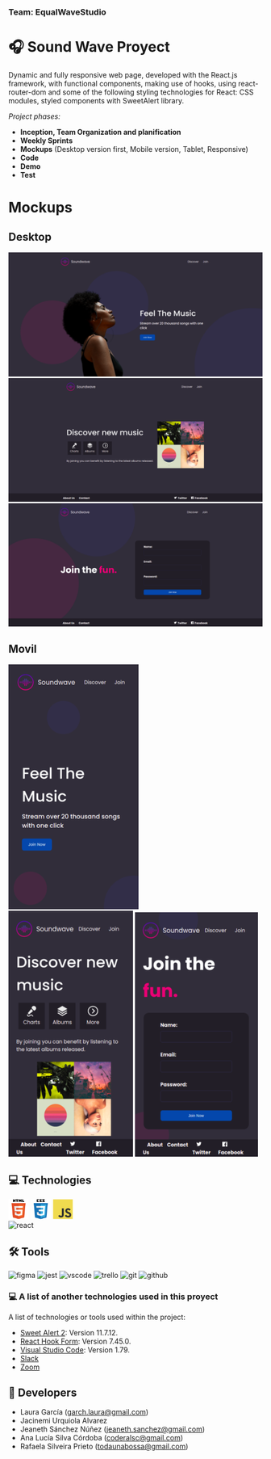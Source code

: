 ### Team: EqualWaveStudio

# 🎧 Sound Wave Proyect

Dynamic and fully responsive web page, developed with the React.js framework, with functional components, making use of hooks, using react-router-dom and some of the following styling technologies for React: CSS modules, styled components with SweetAlert library.

_Project phases:_
  
 -  **Inception, Team Organization and planification**
  - **Weekly Sprints**
  - **Mockups**  (Desktop version first, Mobile version, Tablet, Responsive)
  - **Code**
  - **Demo**
  - **Test**
   
# Mockups

## Desktop

![HOME](public\DeskMainHome.png )
![DISCOVER](public\DeskMainDiscover.png )
![JOIN](public\DeskMainJoin.png )

## Movil

![Home](public/MainHome.png )
![Discover](public\MainDiscover.png )
![JOIN](public\MainJoin.png )


## 💻 Technologies
<div> <img src="https://raw.githubusercontent.com/devicons/devicon/master/icons/html5/html5-original-wordmark.svg" alt="html5" width="40" height="40"/>
<img src="https://raw.githubusercontent.com/devicons/devicon/master/icons/css3/css3-original-wordmark.svg" alt="css3" width="40" height="40"/>
<img src="https://raw.githubusercontent.com/devicons/devicon/master/icons/javascript/javascript-original.svg" alt="javascript" width="40" height="40"/> </div>
<img src="https://img.icons8.com/?size=1x&id=t5K2CR8feVdX&format=gif" alt="react" width="40" heigth="40"/> </div>

## 🛠 Tools
<div>
<img src="https://www.vectorlogo.zone/logos/figma/figma-icon.svg" alt="figma" width="40" height="40"/>
<img src="https://github.com/EqualWaveStudio/soundwave/assets/131855670/465e872f-6242-48b4-964c-7f5c3e749685" alt="jest" width="40" height="40"/>
<img src="https://w7.pngwing.com/pngs/512/824/png-transparent-visual-studio-code-hd-logo-thumbnail.png" alt="vscode" width="40" heigth="40"/>
<img src="https://w7.pngwing.com/pngs/115/721/png-transparent-trello-social-icons-icon.png" alt="trello" width="40" heigth="40"/>
<img src="https://www.vectorlogo.zone/logos/git-scm/git-scm-icon.svg" alt="git" width="40" height="40"/> <img src="https://cdn-icons-png.flaticon.com/512/25/25231.png" alt="github" width="40" heigth="40"/> </div>

### 💻 A list of another technologies used in this proyect

A list of technologies or tools used within the project:
* [Sweet Alert 2](https://sweetalert2.github.io/): Version 11.7.12.  
* [React Hook Form](https://react-hook-form.com/): Version 7.45.0.
*  [Visual Studio Code](https://code.visualstudio.com/): Version 1.79.
*  [Slack](https://slack.com/intl/es-es)
*  [Zoom](https://zoom.us/es)


## 👾 Developers

- Laura García (garch.laura@gmail.com)
- Jacinemi Urquiola Alvarez
- Jeaneth Sánchez Núñez (jeaneth.sanchez@gmail.com)
- Ana Lucía Silva Córdoba (coderalsc@gmail.com)
- Rafaela Silveira Prieto (todaunabossa@gmail.com)




